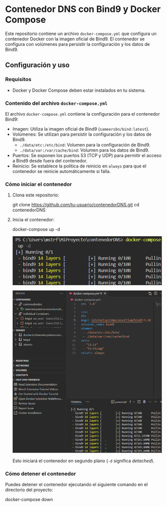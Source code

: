 # Contenedor DNS con Bind9 y Docker Compose

Este repositorio contiene un archivo `docker-compose.yml` que configura un contenedor Docker con la imagen oficial de Bind9. El contenedor se configura con volúmenes para persistir la configuración y los datos de Bind9.

## Configuración y uso

### Requisitos

- Docker y Docker Compose deben estar instalados en tu sistema.

### Contenido del archivo `docker-compose.yml`

El archivo `docker-compose.yml` contiene la configuración para el contenedor Bind9:

- Imagen: Utiliza la imagen oficial de Bind9 (`sameersbn/bind:latest`).
- Volúmenes: Se utilizan para persistir la configuración y los datos de Bind9.
  - `./data/etc:/etc/bind`: Volumen para la configuración de Bind9.
  - `./data/var:/var/cache/bind`: Volumen para los datos de Bind9.
- Puertos: Se exponen los puertos 53 (TCP y UDP) para permitir el acceso a Bind9 desde fuera del contenedor.
- Reinicio: Se establece la política de reinicio en `always` para que el contenedor se reinicie automáticamente si falla.

### Cómo iniciar el contenedor

1. Clona este repositorio:

    git clone https://github.com/tu-usuario/contenedorDNS.git
    cd contenedorDNS

2. Inicia el contenedor:

    docker-compose up -d

    ![lanzamiento del docker-compose up](https://github.com/CarlosAlvarezDiaz/contenedorDNS/blob/76e9aac6cac8935ff0d6c4d7c5bae9b013e08ad4/docker-compose_up.png)

    ![contenedor e imagen creados](https://github.com/CarlosAlvarezDiaz/contenedorDNS/blob/76e9aac6cac8935ff0d6c4d7c5bae9b013e08ad4/contenedor_imagen_creados.png)

   Esto iniciará el contenedor en segundo plano (`-d` significa *detached*).

### Cómo detener el contenedor

Puedes detener el contenedor ejecutando el siguiente comando en el directorio del proyecto:

docker-compose down
